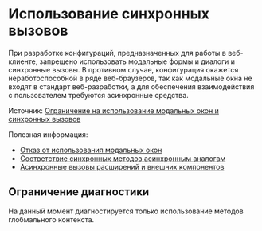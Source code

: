 # Использование синхронных вызовов

При разработке конфигураций, предназначенных для работы в веб-клиенте, запрещено использовать модальные формы и диалоги и синхронные вызовы. В противном случае, конфигурация окажется неработоспособной в ряде веб-браузеров, так как модальные окна не входят в стандарт веб-разработки, а для обеспечения взаимодействия с пользователем требуются асинхронные средства.

Источник: [Ограничение на использование модальных окон и синхронных вызовов](https://its.1c.ru/db/v8std/content/703/hdoc/)

Полезная информация:

* [Отказ от использования модальных окон](https://its.1c.ru/db/metod8dev#content:5272:hdoc)
* [Соответствие синхронных методов асинхронным аналогам](https://its.1c.ru/db/v838doc#bookmark:dev:TI000000438)
* [Асинхронные вызовы расширений и внешних компонентов](http://v8.1c.ru/o7/201412async/index.htm)

## Ограничение диагностики

На данный момент диагностируется только использование методов глобмального контекста.
